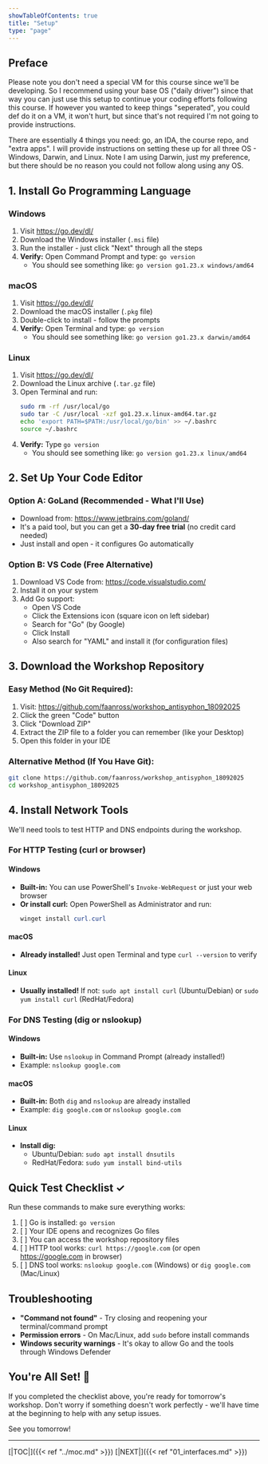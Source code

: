 ```yaml
---
showTableOfContents: true
title: "Setup"
type: "page"
---
```


## Preface
Please note you don't need a special VM for this course since we'll be developing. So I recommend using your base OS ("daily driver")
since that way you can just use this setup to continue your coding efforts following this course. If however you wanted to keep
things "seperated", you could def do it on a VM, it won't hurt, but since that's not required I'm not going to provide instructions.

There are essentially 4 things you need: go, an IDA, the course repo, and "extra apps". I will provide instructions on setting
these up for all three OS - Windows, Darwin, and Linux. Note I am using Darwin, just my preference, but there should be no reason
you could not follow along using any OS.

## 1. Install Go Programming Language

### Windows
1. Visit https://go.dev/dl/
2. Download the Windows installer (`.msi` file)
3. Run the installer - just click "Next" through all the steps
4. **Verify:** Open Command Prompt and type: `go version`
    - You should see something like: `go version go1.23.x windows/amd64`

### macOS
1. Visit https://go.dev/dl/
2. Download the macOS installer (`.pkg` file)
3. Double-click to install - follow the prompts
4. **Verify:** Open Terminal and type: `go version`
    - You should see something like: `go version go1.23.x darwin/amd64`

### Linux
1. Visit https://go.dev/dl/
2. Download the Linux archive (`.tar.gz` file)
3. Open Terminal and run:
   ```bash
   sudo rm -rf /usr/local/go
   sudo tar -C /usr/local -xzf go1.23.x.linux-amd64.tar.gz
   echo 'export PATH=$PATH:/usr/local/go/bin' >> ~/.bashrc
   source ~/.bashrc
   ```
4. **Verify:** Type `go version`
    - You should see something like: `go version go1.23.x linux/amd64`

## 2. Set Up Your Code Editor

### Option A: GoLand (Recommended - What I'll Use)
- Download from: https://www.jetbrains.com/goland/
- It's a paid tool, but you can get a **30-day free trial** (no credit card needed)
- Just install and open - it configures Go automatically

### Option B: VS Code (Free Alternative)
1. Download VS Code from: https://code.visualstudio.com/
2. Install it on your system
3. Add Go support:
    - Open VS Code
    - Click the Extensions icon (square icon on left sidebar)
    - Search for "Go" (by Google)
    - Click Install
    - Also search for "YAML" and install it (for configuration files)

## 3. Download the Workshop Repository

### Easy Method (No Git Required):
1. Visit: https://github.com/faanross/workshop_antisyphon_18092025
2. Click the green "Code" button
3. Click "Download ZIP"
4. Extract the ZIP file to a folder you can remember (like your Desktop)
5. Open this folder in your IDE

### Alternative Method (If You Have Git):
```bash
git clone https://github.com/faanross/workshop_antisyphon_18092025
cd workshop_antisyphon_18092025
```

## 4. Install Network Tools

We'll need tools to test HTTP and DNS endpoints during the workshop.

### For HTTP Testing (curl or browser)

#### Windows
- **Built-in:** You can use PowerShell's `Invoke-WebRequest` or just your web browser
- **Or install curl:** Open PowerShell as Administrator and run:
  ```powershell
  winget install curl.curl
  ```

#### macOS
- **Already installed!** Just open Terminal and type `curl --version` to verify

#### Linux
- **Usually installed!** If not: `sudo apt install curl` (Ubuntu/Debian) or `sudo yum install curl` (RedHat/Fedora)

### For DNS Testing (dig or nslookup)

#### Windows
- **Built-in:** Use `nslookup` in Command Prompt (already installed!)
- Example: `nslookup google.com`

#### macOS
- **Built-in:** Both `dig` and `nslookup` are already installed
- Example: `dig google.com` or `nslookup google.com`

#### Linux
- **Install dig:**
    - Ubuntu/Debian: `sudo apt install dnsutils`
    - RedHat/Fedora: `sudo yum install bind-utils`

## Quick Test Checklist ✓

Run these commands to make sure everything works:

1. [ ] Go is installed: `go version`
2. [ ] Your IDE opens and recognizes Go files
3. [ ] You can access the workshop repository files
4. [ ] HTTP tool works: `curl https://google.com` (or open https://google.com in browser)
5. [ ] DNS tool works: `nslookup google.com` (Windows) or `dig google.com` (Mac/Linux)

## Troubleshooting

- **"Command not found"** - Try closing and reopening your terminal/command prompt
- **Permission errors** - On Mac/Linux, add `sudo` before install commands
- **Windows security warnings** - It's okay to allow Go and the tools through Windows Defender

## You're All Set! 🎉

If you completed the checklist above, you're ready for tomorrow's workshop. Don't worry if something doesn't work perfectly - we'll have time at the beginning to help with any setup issues.

See you tomorrow!


___
[|TOC|]({{< ref "../moc.md" >}})
[|NEXT|]({{< ref "01_interfaces.md" >}})